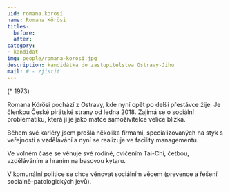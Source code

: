 ```yaml
---
uid: romana.korosi
name: Romana Körösi
titles:
  before: 
  after: 
category:
- kandidat 
img: people/romana-korosi.jpg
description: kandidátka do zastupitelstva Ostravy-Jihu
mail: # - zjistit
---
```


(* 1973)

Romana Körösi pochází z Ostravy, kde nyní opět po delší přestávce žije. Je členkou České pirátské strany od ledna 2018. 
Zajímá se o sociální problematiku, která jí je jako matce samoživitelce velice blízká. 

Během své kariéry jsem prošla několika firmami, specializovaných na styk s veřejností a vzdělávání a nyní se realizuje ve facility managementu. 

Ve volném čase se věnuje své rodině, cvičením Tai-Chi, četbou, vzděláváním a hraním na basovou kytaru. 

V komunální politice se chce věnovat sociálním věcem (prevence a řešení sociálně-patologických jevů).
